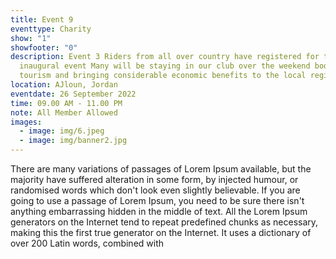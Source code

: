 ```yaml
---
title: Event 9
eventtype: Charity
show: "1"
showfooter: "0"
description: Event 3 Riders from all over country have registered for the
  inaugural event Many will be staying in our club over the weekend boosting
  tourism and bringing considerable economic benefits to the local region.
location: AJloun, Jordan
eventdate: 26 September 2022
time: 09.00 AM - 11.00 PM
note: All Member Allowed
images:
  - image: img/6.jpeg
  - image: img/banner2.jpg
---
```

<!--StartFragment-->

There are many variations of passages of Lorem Ipsum available, but the majority have suffered alteration in some form, by injected humour, or randomised words which don't look even slightly believable. If you are going to use a passage of Lorem Ipsum, you need to be sure there isn't anything embarrassing hidden in the middle of text. All the Lorem Ipsum generators on the Internet tend to repeat predefined chunks as necessary, making this the first true generator on the Internet. It uses a dictionary of over 200 Latin words, combined with 

<!--EndFragment-->